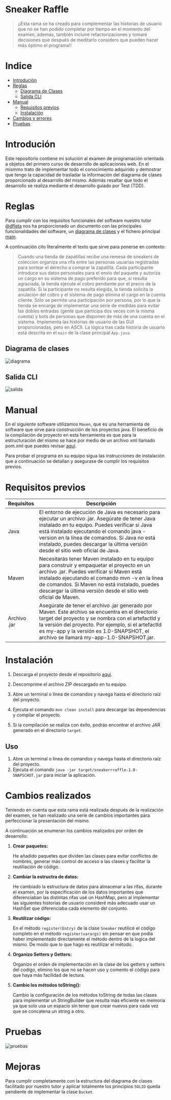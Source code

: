 # Sneaker Raffle


>¡¡Esta rama se ha creado para complementar las historias de usuario que no se han podido completar por tiempo en el momento del examen, además, también incluiré refactorizaciones y tomaré decisiones que después de meditarlo considero que pueden hacer más óptimo el programa!! 


# Indice

+   [Introdución](#introdución)
+   [Reglas](#reglas)
    +   [Diagrama de Clases](#diagrama-de-clases)
    +   [Salida CLI](#salida-cli)
+   [Manual](#manual)
    +   [Requisitos previos](#requisitos-previos)
    +   [Instalación](#instalación)
+   [Cambios y errores](#cambios-realizados)
+   [Pruebas](#pruebas)


# Introdución
Este repositorio contiene mi solución al examen de programación orientada a objetos del primero curso de desarrollo de aplicaciones web. En el mismmo trato de implementar todo el conocimiento adquirido y demostrar que tengo la capacidad de trasladar la información del diagrama de clases proporcionado al desarrollo del mismo. Además resaltar que todo el desarrollo se realiza mediante el desarrollo guiado por Test (TDD).

# Reglas

Para cumplir con los requisitos funcionales del software nuestro tutor [@dfleta](https://github.com/dfleta/sneaker-raffle) nos ha proporcionado un documento con las principales funcionalidades del software, un [diagrama de clases](./docs/diagrama_de_clases_UML.png) y el fichero principal [main](./sneakerraffle/src/main/java/edu/craptocraft/App.java).

A continuación cito literalmente el texto que sirve para ponerse en contexto:


>Cuando una tienda de zapatillas recibe una remesa de sneakers de coleccion organiza una rifa entre las personas usuarias registradas para sortear el derecho a comprar la zapatilla.
> Cada participante introduce sus datos personales para el envío del paquete y autoriza un cargo en su sistema de pago preferido para que, si resulta agraciada, la tienda ejecute el cobro pendiente por el precio de la zapatilla.
> Si la participante no resulta elegida, la tienda solicita la anulación del cobro y el sistema de pago elimina el cargo en la cuenta cliente.
> Sólo se permite una participación por persona, por lo que la tienda se  encarga de implementar
una serie de medidas para evitar las dobles entradas (gente que participa dos veces con la misma cuenta) y bots de personas que disponen de más de una cuenta en el sistema.
> Implementa las historias de usuario de las GUI proporcionadas, pero en ASCII.
> La lógica tras cada historia de usuario está descrita en el `main` de la clase principal `App.java`.
>

## Diagrama de clases
![diagrama](./docs/diagrama_de_clases_UML.png)

## Salida CLI
![salida](./docs/UI_01.png)

# Manual

En el siguiente software utilizamos `Maven`, que es una herramienta de software que sirve para construcción de los proyectos java. El beneficio de la compilación de proyecto en esta herramienta es que para la estructuración del mismo se hace por medio de un archivo xml llamado pom.xml que puedes revisar [aquí](./sneakerraffle/pom.xml).


Para probar el programa en su equipo sigua las instrucciones de instalación que a continuación se detallan y asegurase de cumplir los requisitos previos.

# Requisitos previos


| Requisitos | Descripción |
| --- | --- |
| Java | El entorno de ejecución de Java es necesario para ejecutar un archivo .jar. Asegúrate de tener Java instalado en tu equipo. Puedes verificar si Java está instalado ejecutando el comando java -version en la línea de comandos. Si Java no está instalado, puedes descargar la última versión desde el sitio web oficial de Java. |
| Maven | Necesitarás tener Maven instalado en tu equipo para construir y empaquetar el proyecto en un archivo .jar. Puedes verificar si Maven está instalado ejecutando el comando mvn -v en la línea de comandos. Si Maven no está instalado, puedes descargar la última versión desde el sitio web oficial de Maven. |
| Archivo .jar | Asegúrate de tener el archivo .jar generado por Maven. Este archivo se encuentra en el directorio target del proyecto y se nombra con el artefactId y la versión del proyecto. Por ejemplo, si el artefactId es my-app y la versión es 1.0-SNAPSHOT, el archivo se llamará my-app-1.0-SNAPSHOT.jar. |



# Instalación

1. Descarga el proyecto desde el repositorio [aquí](https://github.com/Aminmboankod/Sneaker-raffle/archive/refs/heads/main.zip).
2. Descomprime el archivo ZIP descargado en tu equipo.
3. Abre un terminal o línea de comandos y navega hasta el directorio raíz del proyecto.
4. Ejecuta el comando `mvn clean install` para descargar las dependencias y compilar el proyecto.

5. Si la compilación se realiza con éxito, podrás encontrar el archivo JAR generado en el directorio `target`.


## Uso

1. Abre un terminal o línea de comandos y navega hasta el directorio raíz del proyecto.
2. Ejecuta el comando `java -jar target/sneakerrraffle-1.0-SNAPSCHOT.jar` para iniciar la aplicación.


# Cambios realizados

Teniendo en cuenta que esta rama está realizada después de la realización del examen, se han realizado una serie de cambios importantes para perfeccionar la presentación del mismo.

A continuación se enumeran los cambios realizados por orden de desarrollo:
1. **Crear paquetes:**
    
    He añadido paquetes que dividen las clases para evitar conflictos de nombres, generar más control de acceso a las clases y facilitar la reutiliación de código.

2. **Cambiar la estructra de datos:**

    He cambiado la estructura de datos para almacenar a las rifas, durante el examen, por la especificación de los datos importantes que diferenciaban las distintas rifas usé un HashMap, pero al implementar las siguientes historias de usuario consideré más adecuado usar un HashSet que diferenciaba cada elemento del conjunto.

3. **Reutilizar código:**

    En el método `register(Entry)` de la clase `Sneaker` reutilicé el código completo en el método `register(varargs)` sin pensar en que podía haber implementado directamente el método dentro de la logica del mismo. De modo que lo que hago es reutilizar el método.

4. **Organizo Setters y Getters:**

    Organizo el orden de implementación en la clase de los getters y setters del codigo, elimino los que no se hacen uso y comento el código para que haya más facilidad de lectura.

5. **Cambio los métodos toString():**

    Cambio la configuración de los métodos toString de todas las clases para implementar un StringBuilder que resulta más eficiente en memoria ya que solo usa un espacio sin tener que crear nuevos para cada vez que se concatena un string a otro.


# Pruebas

![pruebas](./docs/test-raffle.png)


# Mejoras

Para cumplir completamente con la estructura del diagrama de clases facilitado por nuestro tutor y aplicar totalmente los principios `SOLID` queda pendiente de implementar la clase `Bucket`.